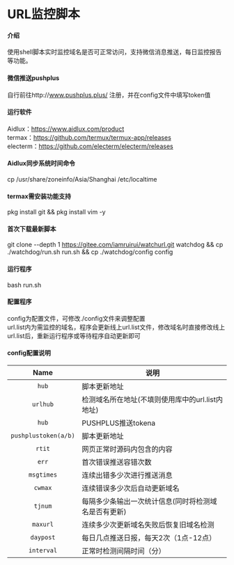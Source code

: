 # URL监控脚本

#### 介绍
使用shell脚本实时监控域名是否可正常访问，支持微信消息推送，每日监控报告等功能。

#### 微信推送pushplus

自行前往http://www.pushplus.plus/ 注册，并在config文件中填写token值

#### 运行软件

Aidlux：https://www.aidlux.com/product<br />
termax：https://github.com/termux/termux-app/releases<br />
electerm：https://github.com/electerm/electerm/releases

#### Aidlux同步系统时间命令

cp /usr/share/zoneinfo/Asia/Shanghai /etc/localtime

#### termax需安装功能支持

pkg install git && pkg install vim -y

#### 首次下载最新脚本

git clone --depth 1 https://gitee.com/iamruirui/watchurl.git watchdog && cp ./watchdog/run.sh run.sh && cp ./watchdog/config config

#### 运行程序

bash run.sh

#### 配置程序

config为配置文件，可修改./config文件来调整配置<br />
url.list内为需监控的域名，程序会更新线上url.list文件，修改域名时直接修改线上url.list后，重新运行程序或等待程序自动更新即可

#### config配置说明

|        Name       | 说明                                                         |
| :---------------: | ------------------------------------------------------------ |
| `hub` | 脚本更新地址 |
| `urlhub` | 检测域名所在地址(不填则使用库中的url.list内地址) |
| `hub` | PUSHPLUS推送tokena |
| `pushplustoken(a/b)` | 脚本更新地址 |
| `rtit` | 网页正常时源码内包含的内容 |
| `err` | 首次错误推送容错次数 |
| `msgtimes` | 连续出错多少次进行推送消息 |
| `cwmax` | 连续错误多少次后自动更新域名 |
| `tjnum` | 每隔多少条输出一次统计信息(同时将检测域名是否有更新) |
| `maxurl` | 连续多少次更新域名失败后恢复旧域名检测 |
| `daypost` | 每日几点推送日报，每天2次（1点-12点） |
| `interval` | 正常时检测间隔时间（分） |